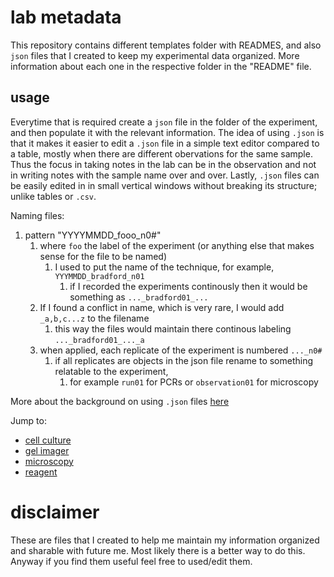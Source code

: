 # lab metadata

This repository contains different templates folder with READMES, and also  `json` files that I created to keep my experimental data organized.
More information about each one in the respective folder in the "README" file.

## usage

Everytime that is required create a `json` file in the folder of the experiment, and then populate it with the relevant information.
The idea of using `.json` is that it makes it easier to edit a `.json` file in a simple text editor compared to a table, mostly 
when there are different obervations for the same sample. Thus  the focus in taking notes in the lab can be in the observation and not 
in writing notes with the sample name over and over. Lastly, `.json` files can be easily edited in in small vertical windows without breaking its
structure; unlike tables or `.csv`.

Naming files:
1. pattern "YYYYMMDD_fooo_n0#"
   1. where `foo` the label of the experiment (or anything else that makes sense for the file to be named)
      1. I used to put the name of the technique, for example, `YYYMMDD_bradford_n01`
         1. if I recorded the experiments continously then it would be something as `..._bradford01_...`
   2. If I found a conflict in name, which is very rare, I would add `_a,b,c...z` to the filename
      1. this way the files would maintain there continous labeling  `..._bradford01_..._a`
   3. when applied, each replicate of the experiment is numbered `..._n0#`
      1. if all replicates are objects in the json file rename to something relatable to the experiment, 
         1. for example `run01` for PCRs or `observation01` for microscopy 

More about the background on using `.json` files [here](02_templates_as_.json/00-template-backbone/00README_json.md)

Jump to:
- [cell culture](02_templates_as_.json/01-template-cell_culture/00README-metadata_cell_culture.md)
- [gel imager](02_templates_as_.json/02-template-chemidoc/00README-metadata_chemidoc.md) 
- [microscopy](02_templates_as_.json/03-template-microscopy/00README-metadata_microscopy.txt)
- [reagent](02_templates_as_.json/../)

# disclaimer
These are files that I created to help me maintain  my information organized and sharable with future me. Most likely there is a better way to do this. Anyway if you find them useful feel free to used/edit them.